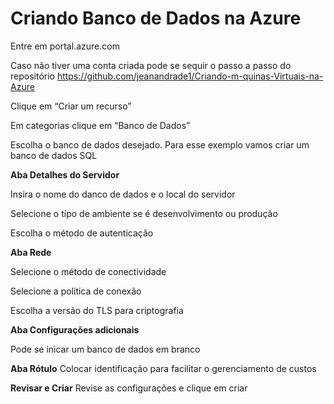 # Criando Banco de Dados na Azure

Entre em portal.azure.com

Caso não tiver uma conta criada pode se sequir o passo a passo do repositório https://github.com/jeanandrade1/Criando-m-quinas-Virtuais-na-Azure

Clique em “Criar um recurso”

Em categorias clique em “Banco de Dados”

Escolha o banco de dados desejado. Para esse exemplo vamos criar um banco de dados SQL

**Aba Detalhes do Servidor**

Insira o nome do danco de dados e o local do servidor

Selecione o tipo de ambiente se é desenvolvimento ou produção

Escolha o método de autenticação

**Aba Rede**

Selecione o método de conectividade

Selecione a política de conexão

Escolha a versão do TLS para criptografia

**Aba Configurações adicionais**

Pode se inicar um banco de dados em branco

**Aba Rótulo**
Colocar identificação para facilitar o gerenciamento de custos

**Revisar e Criar**
Revise as configurações e clique em criar

